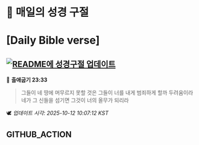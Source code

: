 # 🙏 매일의 성경 구절
# [Daily Bible verse]
## [![README에 성경구절 업데이트](https://github.com/DONGSUKA/first_test/actions/workflows/update-readme-bible.yml/badge.svg)](https://github.com/DONGSUKA/first_test/actions/workflows/update-readme-bible.yml)
<!-- START_BIBLE_VERSE -->
📖 **출애굽기 23:33**
> 그들이 네 땅에 머무르지 못할 것은 그들이 너를 내게 범죄하게 할까 두려움이라 네가 그 신들을 섬기면 그것이 너의 올무가 되리라

🕊️ _업데이트 시각: 2025-10-12 10:07:12 KST_
  <!-- END_BIBLE_VERSE -->
## GITHUB_ACTION
